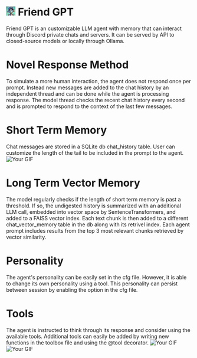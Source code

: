 # <img src="media/friend.jpeg" alt="Your GIF" width="25"> Friend GPT 
Friend GPT is an customizable LLM agent with memory that can interact through Discord private chats and servers. It can be
served by API to closed-source models or locally through Ollama.

# Novel Response Method
To simulate a more human interaction, the agent does not respond once per prompt. Instead new messages are added to the
chat history by an independent thread and can be done while the agent is processing response. The model thread checks the recent
chat history every second and is prompted to respond to the context of the last few messages.

# Short Term Memory
Chat messages are stored in a SQLite db chat_history table. User can customize the length of the tail to be included in the prompt to the agent.
<img src="media/chat_history.jpeg" alt="Your GIF" width="800">

# Long Term Vector Memory
The model regularly checks if the length of short term memory is past a threshold. If so, the undigested history is summarized with
an additional LLM call, embedded into vector space by SentenceTransformers, and added to a FAISS vector index. Each text chunk is then added to a
different chat_vector_memory table in the db along with its retrivel index. Each agent prompt includes results from the top 3 most relevant
chunks retrieved by vector similarity.

# Personality
The agent's personality can be easily set in the cfg file. However, it is able to change its own personality using a tool. This
personality can persist between session by enabling the option in the cfg file.

# Tools
The agent is instructed to think through its response and consider using the available tools. Additional tools can easily
be added by writing new functions in the toolbox file and using the @tool decorator.
<img src="media/no_tool.jpeg" alt="Your GIF" width="800">
<img src="media/use_tool" alt="Your GIF" width="800">
